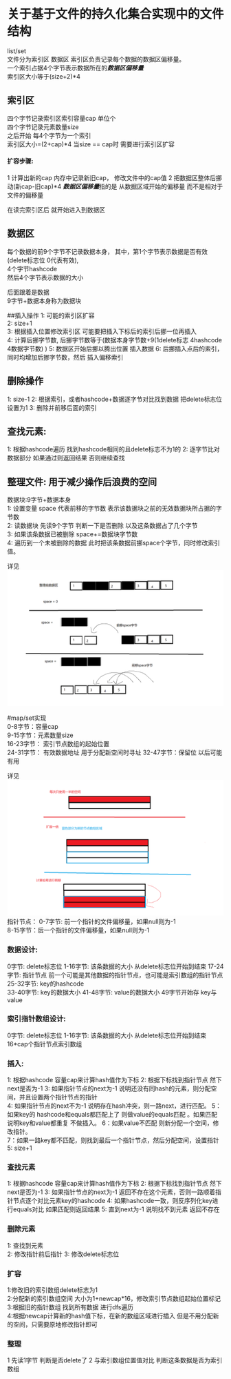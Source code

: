 # 关于基于文件的持久化集合实现中的文件结构  
list/set  
文件分为索引区 数据区
索引区负责记录每个数据的数据区偏移量。  
一个索引占据4个字节表示数据所在的***数据区偏移量***    
索引区大小等于(size+2)*4 
## 索引区  
四个字节记录索引区索引容量cap 单位个  
四个字节记录元素数量size  
之后开始 每4个字节为一个索引  
索引区大小=(2+cap)*4
当size == cap时 需要进行索引区扩容  
#### 扩容步骤: 
1 计算出新的cap 内存中记录新旧cap， 修改文件中的cap值
2 把数据区整体后挪动(新cap-旧cap)*4
***数据区偏移量***指的是 从数据区域开始的偏移量 而不是相对于文件的偏移量

在读完索引区后 就开始进入到数据区  
## 数据区
每个数据的前9个字节不记录数据本身， 
其中，第1个字节表示数据是否有效(delete标志位 0代表有效),  
4个字节hashcode   
然后4个字节表示数据的大小  
 
后面跟着是数据  
9字节+数据本身称为数据块

##插入操作
1: 可能的索引区扩容   
2: size+1  
3: 根据插入位置修改索引区 可能要把插入下标后的索引后挪一位再插入    
4: 计算后挪字节数, 后挪字节数等于(数据本身字节数+9(1delete标志 4hashcode 4数据字节数)  )
5: 数据区开始后挪以腾出位置  插入数据 
6: 后挪插入点后的索引，同时均增加后挪字节数，然后 插入偏移索引



## 删除操作
1: size-1
2: 根据索引，或者hashcode+数据逐字节对比找到数据 把delete标志位设置为1
3: 删除并前移后面的索引

## 查找元素:  
1: 根据hashcode遍历 找到hashcode相同的且delete标志不为1的
2: 逐字节比对数据部分 如果通过则返回结果 否则继续查找 

## 整理文件:   用于减少操作后浪费的空间  
数据块:9字节+数据本身  
1: 设置变量 space 代表前移的字节数 表示该数据块之前的无效数据块所占据的字节数  
2: 读数据块 先读9个字节 判断一下是否删除 以及这条数据占了几个字节  
3: 如果该条数据已被删除  space+=数据块字节数  
4: 遍历到一个未被删除的数据 此时把该条数据前挪space个字节，同时修改索引值。

详见 ![整理算法](整理算法.png)  



#map/set实现  
0-8字节：容量cap    
9-15字节：元素数量size    
16-23字节： 索引节点数组的起始位置  
24-31字节： 有效数据地址 用于分配新空间时寻址
32-47字节：保留位  以后可能有用  

详见 ![](./哈希数组扩容算法.png)  
指针节点： 
0-7字节: 前一个指针的文件偏移量，如果null则为-1  
8-15字节：后一个指针的文件偏移量，如果null则为-1  

### 数据设计:  
0字节: delete标志位
1-16字节: 该条数据的大小 从delete标志位开始到结束
17-24字节: 指针节点 前一个可能是其他数据的指针节点，也可能是索引数组的指针节点
25-32字节: key的hashcode  
33-40字节: key的数据大小
41-48字节: value的数据大小
49字节开始存 key与value  

### 索引指针数组设计:
0字节: delete标志位
1-16字节: 该条数据的大小 从delete标志位开始到结束
16*cap个指针节点索引数组 

### 插入: 
1: 根据hashcode 容量cap来计算hash值作为下标
2: 根据下标找到指针节点 然下next是否为-1 
3: 如果指针节点的next为-1 说明还没有同hash的元素，则分配空间，并且设置两个指针节点的指针  
4: 如果指针节点的next不为-1 说明存在hash冲突，则一路next，进行匹配。
5：如果key的 hashcode和equals都匹配上了 则做value的equals匹配 。如果匹配 说明key和value都重复 不做插入。
6：如果value不匹配 则新分配一个空间，修改指针。  
7：如果一路key都不匹配，则找到最后一个指针节点，然后分配空间，设置指针  
5: size+1 

### 查找元素  
1: 根据hashcode 容量cap来计算hash值作为下标
2: 根据下标找到指针节点 然下next是否为-1 
3: 如果指针节点的next为-1 返回不存在这个元素，否则一路顺着指针节点逐个对比元素key的hashcode 
4: 如果hashcode一致，则反序列化key进行equals对比 如果匹配则返回结果 
5: 直到next为-1 说明找不到元素 返回不存在  

### 删除元素
1: 查找到元素  
2: 修改指针前后指针
3: 修改delete标志位  

### 扩容 
1:修改旧的索引数组delete标志为1  
2:分配新的索引数组空间 大小为1+newcap*16，修改索引节点数组起始位置标记
3:根据旧的指针数组 找到所有数据 进行dfs遍历  
4:根据newcap计算新的hash值下标，在新的数组区域进行插入 但是不用分配新的空间，只需要原地修改指针即可  

### 整理
1 先读1字节 判断是否delete了 
2 与索引数组位置值对比 判断这条数据是否为索引数组
